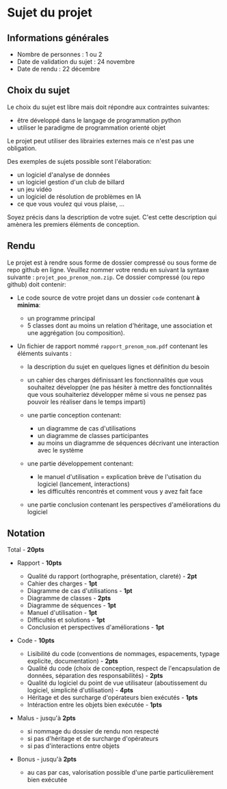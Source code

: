 # Sujet du projet

## Informations générales

- Nombre de personnes : 1 ou 2
- Date de validation du sujet : 24 novembre
- Date de rendu : 22 décembre

## Choix du sujet

Le choix du sujet est libre mais doit répondre aux contraintes suivantes:

- être développé dans le langage de programmation python
- utiliser le paradigme de programmation orienté objet

Le projet peut utiliser des librairies externes mais ce n'est pas une obligation.

Des exemples de sujets possible sont l'élaboration:

- un logiciel d'analyse de données
- un logiciel gestion d'un club de billard
- un jeu vidéo
- un logiciel de résolution de problèmes en IA
- ce que vous voulez qui vous plaise, ...

Soyez précis dans la description de votre sujet. C'est cette description qui amènera les premiers éléments de conception.

## Rendu

Le projet est à rendre sous forme de dossier compressé ou sous forme de repo github en ligne. Veuillez nommer votre rendu en suivant la syntaxe suivante : `projet_poo_prenom_nom.zip`. Ce dossier compressé (ou repo github) doit contenir:

- Le code source de votre projet dans un dossier `code` contenant **à minima**:
  - un programme principal
  - 5 classes dont au moins un relation d'héritage, une association et une aggrégation (ou composition).
- Un fichier de rapport nommé `rapport_prenom_nom.pdf` contenant les éléments suivants :

  - la description du sujet en quelques lignes et définition du besoin
  - un cahier des charges définissant les fonctionnalités que vous souhaitez développer (ne pas hésiter à mettre des fonctionnalités que vous souhaiteriez développer même si vous ne pensez pas pouvoir les réaliser dans le temps imparti)
  - une partie conception contenant:

    - un diagramme de cas d'utilisations
    - un diagramme de classes participantes
    - au moins un diagramme de séquences décrivant une interaction avec le système

  - une partie développement contenant:
    - le manuel d'utilisation = explication brève de l'utisation du logiciel (lancement, interactions)
    - les difficultés rencontrés et comment vous y avez fait face
  - une partie conclusion contenant les perspectives d'améliorations du logiciel

## Notation

Total - **20pts**

- Rapport - **10pts**

  - Qualité du rapport (orthographe, présentation, clareté) - **2pt**
  - Cahier des charges - **1pt**
  - Diagramme de cas d'utilisations - **1pt**
  - Diagramme de classes - **2pts**
  - Diagramme de séquences - **1pt**
  - Manuel d'utilisation - **1pt**
  - Difficultés et solutions - **1pt**
  - Conclusion et perspectives d'améliorations - **1pt**

- Code - **10pts**

  - Lisibilité du code (conventions de nommages, espacements, typage explicite, documentation) - **2pts**
  - Qualité du code (choix de conception, respect de l'encapsulation de données, séparation des responsabilités) - **2pts**
  - Qualité du logiciel du point de vue utilisateur (aboutissement du logiciel, simplicité d'utilisation) - **4pts**
  - Héritage et des surcharge d'opérateurs bien exécutés - **1pts**
  - Intéraction entre les objets bien exécutée - **1pts**

- Malus - jusqu'à **2pts**
  - si nommage du dossier de rendu non respecté
  - si pas d'héritage et de surcharge d'opérateurs
  - si pas d'interactions entre objets
- Bonus - jusqu'à **2pts**
  - au cas par cas, valorisation possible d'une partie particulièrement bien exécutée
